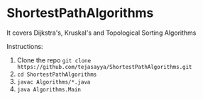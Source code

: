 # ShortestPathAlgorithms

It covers Dijkstra's, Kruskal's and Topological Sorting Algorithms

Instructions:
1. Clone the repo `git clone https://github.com/tejasayya/ShortestPathAlgorithms.git`
2. `cd ShortestPathAlgorithms`
3. `javac Algorithms/*.java`
4. `java Algorithms.Main`
